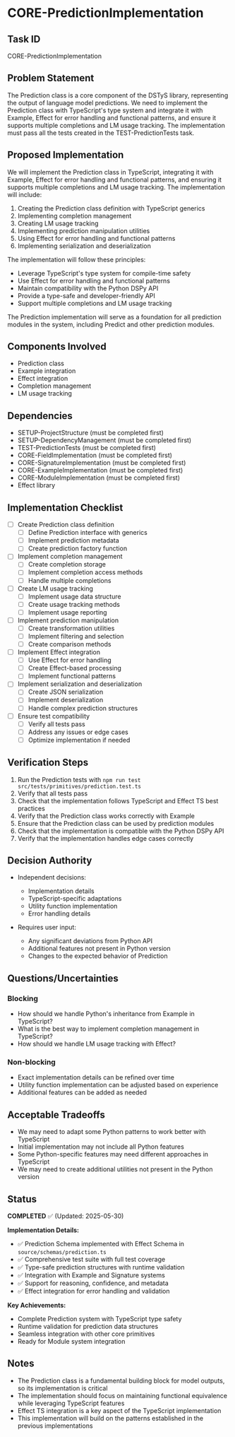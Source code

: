 # CORE-PredictionImplementation

## Task ID
CORE-PredictionImplementation

## Problem Statement
The Prediction class is a core component of the DSTyS library, representing the output of language model predictions. We need to implement the Prediction class with TypeScript's type system and integrate it with Example, Effect for error handling and functional patterns, and ensure it supports multiple completions and LM usage tracking. The implementation must pass all the tests created in the TEST-PredictionTests task.

## Proposed Implementation
We will implement the Prediction class in TypeScript, integrating it with Example, Effect for error handling and functional patterns, and ensuring it supports multiple completions and LM usage tracking. The implementation will include:

1. Creating the Prediction class definition with TypeScript generics
2. Implementing completion management
3. Creating LM usage tracking
4. Implementing prediction manipulation utilities
5. Using Effect for error handling and functional patterns
6. Implementing serialization and deserialization

The implementation will follow these principles:
- Leverage TypeScript's type system for compile-time safety
- Use Effect for error handling and functional patterns
- Maintain compatibility with the Python DSPy API
- Provide a type-safe and developer-friendly API
- Support multiple completions and LM usage tracking

The Prediction implementation will serve as a foundation for all prediction modules in the system, including Predict and other prediction modules.

## Components Involved
- Prediction class
- Example integration
- Effect integration
- Completion management
- LM usage tracking

## Dependencies
- SETUP-ProjectStructure (must be completed first)
- SETUP-DependencyManagement (must be completed first)
- TEST-PredictionTests (must be completed first)
- CORE-FieldImplementation (must be completed first)
- CORE-SignatureImplementation (must be completed first)
- CORE-ExampleImplementation (must be completed first)
- CORE-ModuleImplementation (must be completed first)
- Effect library

## Implementation Checklist
- [ ] Create Prediction class definition
  - [ ] Define Prediction interface with generics
  - [ ] Implement prediction metadata
  - [ ] Create prediction factory function
- [ ] Implement completion management
  - [ ] Create completion storage
  - [ ] Implement completion access methods
  - [ ] Handle multiple completions
- [ ] Create LM usage tracking
  - [ ] Implement usage data structure
  - [ ] Create usage tracking methods
  - [ ] Implement usage reporting
- [ ] Implement prediction manipulation
  - [ ] Create transformation utilities
  - [ ] Implement filtering and selection
  - [ ] Create comparison methods
- [ ] Implement Effect integration
  - [ ] Use Effect for error handling
  - [ ] Create Effect-based processing
  - [ ] Implement functional patterns
- [ ] Implement serialization and deserialization
  - [ ] Create JSON serialization
  - [ ] Implement deserialization
  - [ ] Handle complex prediction structures
- [ ] Ensure test compatibility
  - [ ] Verify all tests pass
  - [ ] Address any issues or edge cases
  - [ ] Optimize implementation if needed

## Verification Steps
1. Run the Prediction tests with `npm run test src/tests/primitives/prediction.test.ts`
2. Verify that all tests pass
3. Check that the implementation follows TypeScript and Effect TS best practices
4. Verify that the Prediction class works correctly with Example
5. Ensure that the Prediction class can be used by prediction modules
6. Check that the implementation is compatible with the Python DSPy API
7. Verify that the implementation handles edge cases correctly

## Decision Authority
- Independent decisions:
  - Implementation details
  - TypeScript-specific adaptations
  - Utility function implementation
  - Error handling details

- Requires user input:
  - Any significant deviations from Python API
  - Additional features not present in Python version
  - Changes to the expected behavior of Prediction

## Questions/Uncertainties

### Blocking
- How should we handle Python's inheritance from Example in TypeScript?
- What is the best way to implement completion management in TypeScript?
- How should we handle LM usage tracking with Effect?

### Non-blocking
- Exact implementation details can be refined over time
- Utility function implementation can be adjusted based on experience
- Additional features can be added as needed

## Acceptable Tradeoffs
- We may need to adapt some Python patterns to work better with TypeScript
- Initial implementation may not include all Python features
- Some Python-specific features may need different approaches in TypeScript
- We may need to create additional utilities not present in the Python version

## Status
**COMPLETED** ✅ (Updated: 2025-05-30)

**Implementation Details:**
- ✅ Prediction Schema implemented with Effect Schema in `source/schemas/prediction.ts`
- ✅ Comprehensive test suite with full test coverage
- ✅ Type-safe prediction structures with runtime validation
- ✅ Integration with Example and Signature systems
- ✅ Support for reasoning, confidence, and metadata
- ✅ Effect integration for error handling and validation

**Key Achievements:**
- Complete Prediction system with TypeScript type safety
- Runtime validation for prediction data structures
- Seamless integration with other core primitives
- Ready for Module system integration

## Notes
- The Prediction class is a fundamental building block for model outputs, so its implementation is critical
- The implementation should focus on maintaining functional equivalence while leveraging TypeScript features
- Effect TS integration is a key aspect of the TypeScript implementation
- This implementation will build on the patterns established in the previous implementations
